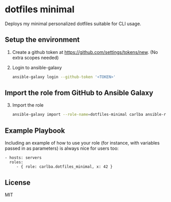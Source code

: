 dotfiles minimal
================

Deploys my minimal personalized dotfiles suitable for CLI usage.

Setup the environment
---------------------

1. Create a github token at https://github.com/settings/tokens/new. (No extra scopes needed)

2. Login to ansible-galaxy

   ```bash
   ansible-galaxy login --github-token '<TOKEN>'   
   ```

Import the role from GitHub to Ansible Galaxy
---------------------------------------------

3. Import the role
   ```bash
   ansible-galaxy import --role-name=dotfiles-minimal carlba ansible-role-dotfiles-minimal
   ```

Example Playbook
----------------

Including an example of how to use your role (for instance, with variables passed in as parameters) is always nice for users too:

    - hosts: servers
      roles:
         - { role: carlba.dotfiles_minimal, x: 42 }

License
-------

MIT

